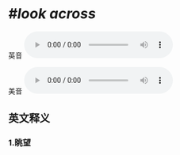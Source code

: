 # ***\#look across*** 
英音
<audio src="./media/look across1_AAC.aac" controls="controls"></audio>

美音
<audio src="./media/look across2_AAC.aac" controls="controls"></audio>



  

英文释义
---
### 1.**眺望**  


